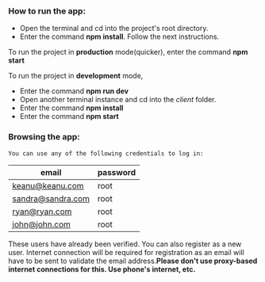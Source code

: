 

### How to run the app:
 - Open the terminal and cd into the project's root directory.
 - Enter the command <strong>npm install</strong>. Follow the next instructions.
 
To run the project in **production** mode(quicker), enter the command **npm start**

To run the project in **development** mode,
 - Enter the command <strong>npm run dev</strong>
 - Open another terminal instance and cd into the *client* folder.
 - Enter the command **npm install**
 - Enter the command  **npm start**
### Browsing the app:
	You can use any of the following credentials to log in:
|email|password|
|--|--|
|keanu@keanu.com|root|
|sandra@sandra.com|root|
|ryan@ryan.com|root|
|john@john.com|root|

These users have already been verified. You can also register as a new user. Internet connection will be required for registration as an email will have to be sent to validate the email address.**Please don't use proxy-based internet connections for this. Use phone's internet, etc.**
